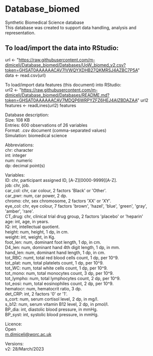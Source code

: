 # Database_biomed <br />
Synthetic Biomedical Science database <br />
This database was created to support data handling, analysis and representation. <br />

## To load/import the data into RStudio:  <br />
url <- "https://raw.githubusercontent.com/m-dimiceli/Database_biomed/Databases/UoW_biomed_v2.csv?token=GHSAT0AAAAAACAV7IVWQYXDHB27QKMRSJ4AZBC7P5A" <br />
data <- read.csv(url) <br />

To load/import data features (this document) into RStudio:  <br />
url2 <- "https://raw.githubusercontent.com/m-dimiceli/Database_biomed/Databases/README.md?token=GHSAT0AAAAAACAV7MDQP6WRPYZFZ6HEJ4AIZBDAZAA"
url2
features <- readLines(url2)
features

Database description: <br />
Size: 108 KB <br />
Entries: 600 observations of 26 variables <br />
Format: .csv document (comma-separated values) <br />
Simulation: biomedical science <br />

Abbreviations: <br />
chr: character <br />
int: integer <br />
num: numeric <br />
dp: decimal point(s) <br />

Variables: <br />
ID: chr, participant assigned ID, [A-Z][0000-9999][A-Z]. <br />
job: chr, job. <br />
car_col: chr, car colour, 2 factors 'Black' or 'Other'. <br />
car_pwr: num, car power, 2 dp. <br />
chromo: chr, sex chromosome, 2 factors 'XX' or 'XY'. <br />
eye_col: chr, eye colour, 7 factors 'brown', 'hazel', 'blue', 'green', 'gray', 'amber', 'rare'. <br />
CT_drug: chr, clinical trial drug group, 2 factors 'placebo' or 'heparin' <br />
age: int, age, in years. <br />
IQ: int, intellectual quotient. <br />
height: num, height, 1 dp, in cm. <br />
weight: int, weight, in Kg. <br />
foot_len: num, dominant foot length, 1 dp, in cm. <br />
D4_len: num, dominant hand 4th digit length, 1 dp, in mm. <br />
hand_len: num, dominant hand length, 1 dp, in cm. <br />
tot_RBC: numt, total red blood cells count, 1 dp, per 10^9. <br />
tot_plat: num, total platelets count, 1 dp, per 10^9. <br />
tot_WC: num, total white cells count, 1 dp, per 10^9. <br />
tot_mono: num, total monocytes count, 3 dp, per 10^9. <br />
tot_lympho: num, total lymphocytes count, 2 dp, per 10^9. <br />
tot_eosi: num, total eosinophiles count, 2 dp, per 10^9. <br />
hematocr: num, hematocrit ratio, 3 dp. <br />
det_CRP: int, 2 factors '0' or '1'. <br />
s_cort: num, serum cortisol level, 2 dp, in mg/l. <br />
s_b12: num, serum vitamin B12 level, 2 dp, in pmol/l. <br />
BP_dia: int, diastolic blood pressure, in mmHg. <br />
BP_syst: int, systolic blood pressure, in mmHg. <br />

Licence:  <br />
Open <br />
m.dimiceli@worc.ac.uk <br />

Versions: <br />
v2: 28/March/2023 <br />
